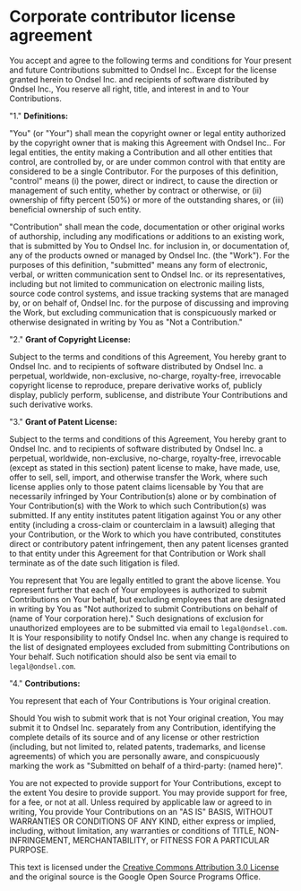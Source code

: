 
# Corporate contributor license agreement

You accept and agree to the following terms and conditions for Your present and future Contributions submitted to Ondsel Inc.. Except for the license granted herein to Ondsel Inc. and recipients of software distributed by Ondsel Inc., You reserve all right, title, and interest in and to Your Contributions.

"1." **Definitions:**

  "You" (or "Your") shall mean the copyright owner or legal entity authorized by the copyright owner that is making this Agreement with Ondsel Inc.. For legal entities, the entity making a Contribution and all other entities that control, are controlled by, or are under common control with that entity are considered to be a single Contributor. For the purposes of this definition, "control" means (i) the power, direct or indirect, to cause the direction or management of such entity, whether by contract or otherwise, or (ii) ownership of fifty percent (50%) or more of the outstanding shares, or (iii) beneficial ownership of such entity.

  "Contribution" shall mean the code, documentation or other original works of authorship, including any modifications or additions to an existing work, that is submitted by You to Ondsel Inc. for inclusion in, or documentation of, any of the products owned or managed by Ondsel Inc. (the "Work"). For the purposes of this definition, "submitted" means any form of electronic, verbal, or written communication sent to Ondsel Inc. or its representatives, including but not limited to communication on electronic mailing lists, source code control systems, and issue tracking systems that are managed by, or on behalf of, Ondsel Inc. for the purpose of discussing and improving the Work, but excluding communication that is conspicuously marked or otherwise designated in writing by You as "Not a Contribution."

"2." **Grant of Copyright License:**

  Subject to the terms and conditions of this Agreement, You hereby grant to Ondsel Inc. and to recipients of software distributed by Ondsel Inc. a perpetual, worldwide, non-exclusive, no-charge, royalty-free, irrevocable copyright license to reproduce, prepare derivative works of, publicly display, publicly perform, sublicense, and distribute Your Contributions and such derivative works.

"3." **Grant of Patent License:**

  Subject to the terms and conditions of this Agreement, You hereby grant to Ondsel Inc. and to recipients of software distributed by Ondsel Inc. a perpetual, worldwide, non-exclusive, no-charge, royalty-free, irrevocable (except as stated in this section) patent license to make, have made, use, offer to sell, sell, import, and otherwise transfer the Work, where such license applies only to those patent claims licensable by You that are necessarily infringed by Your Contribution(s) alone or by combination of Your Contribution(s) with the Work to which such Contribution(s) was submitted. If any entity institutes patent litigation against You or any other entity (including a cross-claim or counterclaim in a lawsuit) alleging that your Contribution, or the Work to which you have contributed, constitutes direct or contributory patent infringement, then any patent licenses granted to that entity under this Agreement for that Contribution or Work shall terminate as of the date such litigation is filed.

  You represent that You are legally entitled to grant the above license. You represent further that each of Your employees is authorized to submit Contributions on Your behalf, but excluding employees that are designated in writing by You as "Not authorized to submit Contributions on behalf of (name of Your corporation here)." Such designations of exclusion for unauthorized employees are to be submitted via email to `legal@ondsel.com`. It is Your responsibility to notify Ondsel Inc. when any change is required to the list of designated employees excluded from submitting Contributions on Your behalf. Such notification should also be sent via email to `legal@ondsel.com`.

"4." **Contributions:**

  You represent that each of Your Contributions is Your original creation.

  Should You wish to submit work that is not Your original creation, You may submit it to Ondsel Inc. separately from any Contribution, identifying the complete details of its source and of any license or other restriction (including, but not limited to, related patents, trademarks, and license agreements) of which you are personally aware, and conspicuously marking the work as "Submitted on behalf of a third-party: (named here)".

  You are not expected to provide support for Your Contributions, except to the extent You desire to provide support. You may provide support for free, for a fee, or not at all. Unless required by applicable law or agreed to in writing, You provide Your Contributions on an "AS IS" BASIS, WITHOUT WARRANTIES OR CONDITIONS OF ANY KIND, either express or implied, including, without limitation, any warranties or conditions of TITLE, NON-INFRINGEMENT, MERCHANTABILITY, or FITNESS FOR A PARTICULAR PURPOSE.

This text is licensed under the [Creative Commons Attribution 3.0 License](https://creativecommons.org/licenses/by/3.0/) and the original source is the Google Open Source Programs Office.
